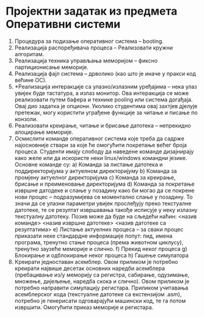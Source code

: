 # Пројектни задатак из предмета Оперативни системи
1. Процедура за подизање оперативног система – booting.
2. Реализација распоређивача процеса – Реализовати кружни алгоритам.
3. Реализација техника управљања меморијом – фиксно партиционисање меморије.
4. Реализација фајл система – дрволико (као што је иначе у пракси код већине ОС).
5. *Реализација интеракције са улазно/излазним уређајима – нека улаз увијек буде тастатура, а излаз монитор. Ова интеракција се може реализовати путем бафера и технике pooling или система догађаја. Овај дио задатка је опциони. Уколико студентима овај захтјев дјелује претежак, могу користити уграђене функције за читање и писање по конзоли.
6. Реализовати креирање, читање и брисање датотека – непрекидно алоцирање меморије.
7. Осмислити команде оперативног система које треба да садрже најосновније ствари за које ће омогућити покретање већег броја процеса. Студенти имају слободу да наведене команде дизајнирају како желе или да искористе неки linux/windows командни језике. Основне команде су:
a) Команда за листање датотека и поддиректоријума у актуелном директоријуму
b) Команда за промјену актуелног директоријума
c) Команда за креирање, брисање и преименовање директоријума
d) Команда за покретање извршне датодеке и слање у позадину како би могао да се покрене нови процес – подразумијева се моментално слање у позадину. То значи да се улазни параметри увијек прослеђују преко текстуалне датотеке, те се резултат извршавања такође исписује у неку излазну текстуалну датотеку. Позив може да буде на сљедећи наћин:
                  <назив команде> <назив извршне датотеке> <назив датотеке са резултатима>
e) Листање актуелних процеса – за сваки процес приказати неке стандардне информације попут: пид, имена програма, тренутно стање процеса (према животном циклусу), тренутно заузеће меморије и слично.
f) Прекид неког процеса
g) Блокирање и одблокирање нeког процеса
h) Гашење симулатора
8. Креирати једноставан асемблер. Овом приликом је потребно креирати највише десетак основних наредби асемблера (пребацивање из/у меморију са регистра, сабирање, одузимање, множење, дијељење, наредба скока и слично). Овом приликом је потребно направити симулацију регистара. Приликом учитавања асемблерског кода (текстуалне датотеке са екстензијом .asm), потребно је генерисати одговарајући машински код, те га потом извршити. Омогућити приказ меморије и регистара.
